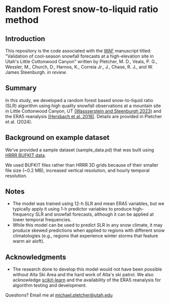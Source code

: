 # Random Forest snow-to-liquid ratio method

## Introduction
This repository is the code associated with the [WAF](https://journals.ametsoc.org/view/journals/wefo/wefo-overview.xml) manuscript titled: "Validation of cool-season snowfall forecasts at a high-elevation site in Utah's Little Cottonwood Canyon" written by Pletcher, M. D., Veals, P. G., Wessler, M., Church, D., Harnos, K., Correia Jr., J., Chase, R. J., and W. James Steenburgh. *in review*. 

## Summary

In this study, we developed a random forest based snow-to-liquid ratio (SLR) algorithm using high quality snowfall observations at a mountain site in Little Cottonwood Canyon, UT [(Wassserstein and Steenburgh 2023)](https://hive.utah.edu/concern/datasets/0r967383v) and the ERA5 reanalysis [(Hersbach et al. 2018)](https://doi.org/10.24381/cds.bd0915c6). Details are provided in Pletcher et al. (2024).

## Background on example dataset

We've provided a sample dataset (sample_data.pd) that was built using [HRRR BUFKIT data](https://meteor.geol.iastate.edu/~ckarsten/bufkit/bufkit.html).

We used BUFKIT files rather than HRRR 3D grids because of their smaller file size (~0.2 MB), increased vertical resolution, and hourly temporal resolution. 

## Notes
* The model was trained using 12-h SLR and mean ERA5 variables, but we typically apply it using 1-h predictor variables to produce high-frequency SLR and snowfall forecasts, although it can be applied at lower temporal frequencies.
* While this model can be used to predict SLR in any snow climate, it may produce skewed predictions when applied to regions with different snow climatologies (e.g., regions that experience winter storms that feature warm air aloft).

## Acknowledgments
* The research done to develop this model would not have been possible without Alta Ski Area and the hard work of Alta's ski patrol. We also acknowledge [scikit-learn](https://doi.org/10.48550/arXiv.1201.0490) and the availability of the ERA5 reanalysis for algorithm testing and development.

Questions? Email me at michael.pletcher@utah.edu
